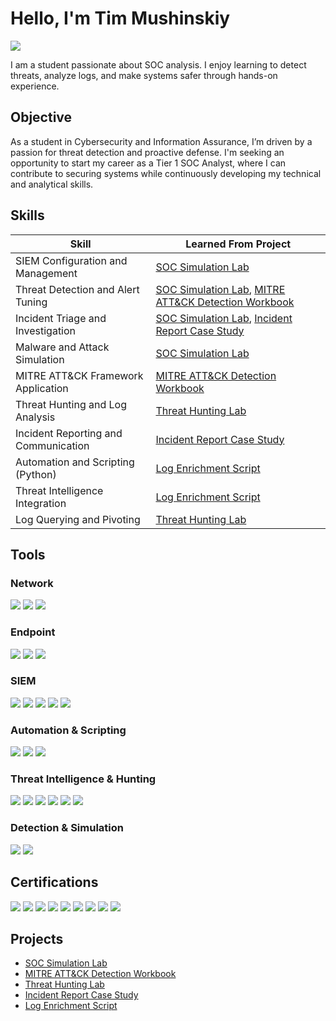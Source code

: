 # Hello, I'm Tim Mushinskiy
<a href="www.linkedin.com/in/timothy-mushinskiy"><img src="https://img.shields.io/badge/-LinkedIn-0072b1?&style=for-the-badge&logo=linkedin&logoColor=white" /></a>

I am a student passionate about SOC analysis. I enjoy learning to detect threats, analyze logs, and make systems safer through hands-on experience.

## Objective

As a student in Cybersecurity and Information Assurance, I’m driven by a passion for threat detection and proactive defense. I'm seeking an opportunity to start my career as a Tier 1 SOC Analyst, where I can contribute to securing systems while continuously developing my technical and analytical skills.

## Skills

| Skill                                      | Learned From Project           |
|--------------------------------------------|-------------------------------|
| SIEM Configuration and Management           | <a href="https://github.com/tmushinskiy/SOC-Simulation-Lab/tree/main"/>SOC Simulation Lab</a>             |
| Threat Detection and Alert Tuning            | <a href="https://github.com/tmushinskiy/SOC-Simulation-Lab/tree/main"/>SOC Simulation Lab</a>, <a href="https://github.com/tmushinskiy/MITRE-ATT-CK-Detection-Workbook"/>MITRE ATT&CK Detection Workbook</a> |
| Incident Triage and Investigation            | <a href="https://github.com/tmushinskiy/SOC-Simulation-Lab/tree/main"/>SOC Simulation Lab</a>, <a href="https://github.com/tmushinskiy/Incident-Report-Case-Study"/>Incident Report Case Study</a> |
| Malware and Attack Simulation                 | <a href="https://github.com/tmushinskiy/SOC-Simulation-Lab/tree/main"/>SOC Simulation Lab</a>             |
| MITRE ATT&CK Framework Application            | <a href="https://github.com/tmushinskiy/MITRE-ATT-CK-Detection-Workbook"/>MITRE ATT&CK Detection Workbook</a> |
| Threat Hunting and Log Analysis               | <a href="https://github.com/tmushinskiy/Threat-Hunting-Lab"/>Threat Hunting Lab</a>             |
| Incident Reporting and Communication          | <a href="https://github.com/tmushinskiy/Incident-Report-Case-Study"/>Incident Report Case Study</a>     |
| Automation and Scripting (Python)              | <a href="https://github.com/tmushinskiy/Log-Enrichment-Script"/>Log Enrichment Script</a>          |
| Threat Intelligence Integration                 | <a href="https://github.com/tmushinskiy/Log-Enrichment-Script"/>Log Enrichment Script</a>          |
| Log Querying and Pivoting                        | <a href="https://github.com/tmushinskiy/Threat-Hunting-Lab"/>Threat Hunting Lab</a>             |


## Tools

### Network  
<div>  
    <img src="https://img.shields.io/badge/-Wireshark-1679A7?&style=for-the-badge&logo=Wireshark&logoColor=white" />  
    <img src="https://img.shields.io/badge/-Suricata-EF3B2D?&style=for-the-badge&logo=Suricata&logoColor=white" />  
    <img src="https://img.shields.io/badge/-Zeek-777BB4?&style=for-the-badge&logo=Zeek&logoColor=white" />  
</div>  

### Endpoint  
<div>  
    <img src="https://img.shields.io/badge/-Sysmon-239120?&style=for-the-badge&logo=Windows&logoColor=white" />   
    <img src="https://img.shields.io/badge/-Windows_Event_Viewer-0078D7?&style=for-the-badge&logo=Windows&logoColor=white" />  
    <img src="https://img.shields.io/badge/-Winlogbeat-005571?&style=for-the-badge&logo=Elastic&logoColor=white" />  
</div>  

### SIEM  
<div>  
    <img src="https://img.shields.io/badge/-VirtualBox-183A61?&style=for-the-badge&logo=VirtualBox&logoColor=white" />
    <img src="https://img.shields.io/badge/-Wazuh-008080?&style=for-the-badge&logo=Wazuh&logoColor=white" />  
    <img src="https://img.shields.io/badge/-Security_Onion-4A90E2?&style=for-the-badge&logo=SecurityOnion&logoColor=white" />  
    <img src="https://img.shields.io/badge/-Elastic-005571?&style=for-the-badge&logo=Elastic&logoColor=white" />  
    <img src="https://img.shields.io/badge/-Kibana-E8478B?&style=for-the-badge&logo=Kibana&logoColor=white" />  
</div>  

### Automation & Scripting  
<div>  
    <img src="https://img.shields.io/badge/-Python-3776AB?&style=for-the-badge&logo=Python&logoColor=white" />  
    <img src="https://img.shields.io/badge/-Jupyter-DA5B0B?&style=for-the-badge&logo=Jupyter&logoColor=white" />  
    <img src="https://img.shields.io/badge/-Markdown-000000?&style=for-the-badge&logo=Markdown&logoColor=white" />  
</div>  

### Threat Intelligence & Hunting  
<div>  
    <img src="https://img.shields.io/badge/-MITRE_ATT&CK-FF6600?&style=for-the-badge&logo=MITRE&logoColor=white" />    
    <img src="https://img.shields.io/badge/-AbuseIPDB-FF5C5C?&style=for-the-badge&logo=AbuseIPDB&logoColor=white" />  
    <img src="https://img.shields.io/badge/-OTX_AlienVault-2D9AB0?&style=for-the-badge&logo=Alienware&logoColor=white" />  
    <img src="https://img.shields.io/badge/-YARA-FFA500?&style=for-the-badge&logo=OpenSearch&logoColor=white" />  
    <img src="https://img.shields.io/badge/-MISP-3A3A3A?&style=for-the-badge&logo=Matrix&logoColor=white" />  
    <img src="https://img.shields.io/badge/-CyberChef-4154F1?&style=for-the-badge&logo=Codeforces&logoColor=white" />  
</div>  

### Detection & Simulation  
<div>  
    <img src="https://img.shields.io/badge/-Sigma_Rules-6E4AFF?&style=for-the-badge&logo=Opsgenie&logoColor=white" />  
    <img src="https://img.shields.io/badge/-Atomic_Red_Team-D1495B?&style=for-the-badge&logo=GitHub&logoColor=white" />  
</div>  


## Certifications
<div>
<img src="https://img.shields.io/badge/-A%2B-EE0000?&style=for-the-badge&logo=CompTIA&logoColor=white" />
<img src="https://img.shields.io/badge/-Network%2B-EA7500?&style=for-the-badge&logo=CompTIA&logoColor=white" />
<img src="https://img.shields.io/badge/-Security%2B-FF0000?&style=for-the-badge&logo=CompTIA&logoColor=white" />
<img src="https://img.shields.io/badge/-CySA%2B-004880?&style=for-the-badge&logo=CompTIA&logoColor=white" />
<img src="https://img.shields.io/badge/-PenTest%2B-990000?&style=for-the-badge&logo=CompTIA&logoColor=white" />
<img src="https://img.shields.io/badge/-Project%2B-7A1D1D?&style=for-the-badge&logo=CompTIA&logoColor=white" />
<img src="https://img.shields.io/badge/-SSCP%20Associate-00758F?&style=for-the-badge&logo=shield&logoColor=white" />
<img src="https://img.shields.io/badge/-ITIL-525252?&style=for-the-badge&logo=Axelos&logoColor=white" />
<img src="https://img.shields.io/badge/-Linux%20Essentials-333333?&style=for-the-badge&logo=Linux&logoColor=white" />
</div>

## Projects

- <a href="https://github.com/tmushinskiy/SOC-Simulation-Lab/tree/main"/>SOC Simulation Lab</a>  
- <a href="https://github.com/tmushinskiy/MITRE-ATT-CK-Detection-Workbook"/>MITRE ATT&CK Detection Workbook</a>  
- <a href="https://github.com/tmushinskiy/Threat-Hunting-Lab"/>Threat Hunting Lab</a>  
- <a href="https://github.com/tmushinskiy/Incident-Report-Case-Study"/>Incident Report Case Study</a>  
- <a href="https://github.com/tmushinskiy/Log-Enrichment-Script"/>Log Enrichment Script</a>
